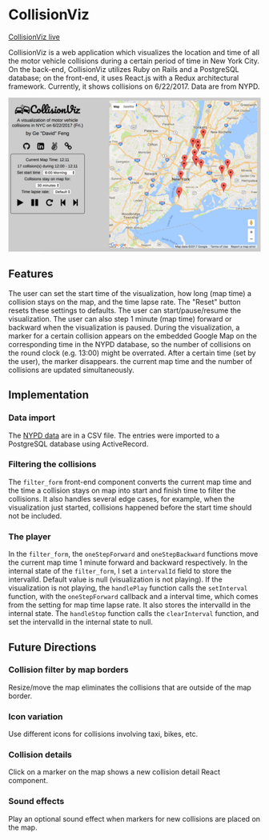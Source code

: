 # CollisionViz
[CollisionViz live][heroku]

[heroku]: http://collisionviz.davidfeng.us/

CollisionViz is a web application which visualizes the location and time of all the motor vehicle collisions during a certain period of time in New York City. On the back-end, CollisionViz utilizes Ruby on Rails and a PostgreSQL database; on the front-end, it uses React.js with a Redux architectural framework. Currently, it shows collisions on 6/22/2017. Data are from NYPD.

![screenshot](screenshot.png)

## Features
The user can set the start time of the visualization, how long (map time) a collision stays on the map, and the time lapse rate. The "Reset" button resets these settings to defaults.
The user can start/pause/resume the visualization. The user can also step 1 minute (map time) forward or backward when the visualization is paused.
During the visualization, a marker for a certain collision appears on the embedded Google Map on the corresponding time in the NYPD database, so the number of collisions on the round clock (e.g. 13:00) might be overrated. After a certain time (set by the user), the marker disappears. the current map time and the number of collisions are updated simultaneously.

## Implementation

### Data import
The [NYPD data][data_link] are in a CSV file. The entries were imported to a PostgreSQL database using ActiveRecord.

[data_link]: https://data.cityofnewyork.us/Public-Safety/NYPD-Motor-Vehicle-Collisions/h9gi-nx95

### Filtering the collisions
The `filter_form` front-end component converts the current map time and the time a collision stays on map into start and finish time to filter the collisions. It also handles several edge cases, for example, when the visualization just started, collisions happened before the start time should not be included.

### The player
In the `filter_form`, the `oneStepForward` and `oneStepBackward` functions move the current map time 1 minute forward and backward respectively.
In the internal state of the `filter_form`, I set a `intervalId` field to store the intervalId. Default value is null (visualization is not playing).
If the visualization is not playing, the `handlePlay` function calls the `setInterval` function, with the `oneStepForward` callback and a interval time, which comes from the setting for map time lapse rate. It also stores the intervalId in the internal state.
The `handleStop` function calls the `clearInterval` function, and set the intervalId in the internal state to null.

## Future Directions

### Collision filter by map borders
Resize/move the map eliminates the collisions that are outside of the map border.

### Icon variation
Use different icons for collisions involving taxi, bikes, etc.

### Collision details
Click on a marker on the map shows a new collision detail React component.

### Sound effects
Play an optional sound effect when markers for new collisions are placed on the map.
